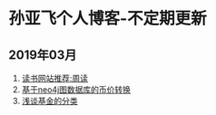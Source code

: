 # 孙亚飞个人博客-不定期更新

## 2019年03月

1. [读书网站推荐:周读](2019/03/05/read_book_recommend.md)
2. [基于neo4j图数据库的币价转换](2019/03/05/currency_convert_use_neo4j.md)
3. [浅谈基金的分类](2019/03/06/fund_types.md)